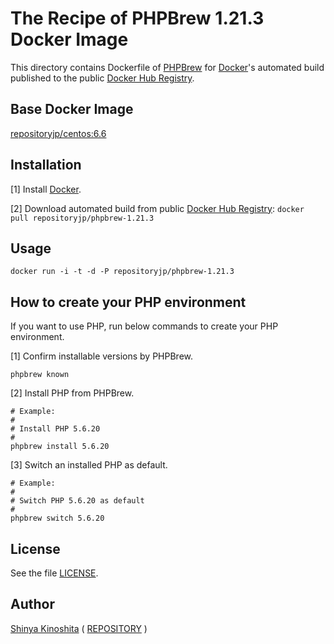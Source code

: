 # The Recipe of PHPBrew 1.21.3 Docker Image

This directory contains Dockerfile of [PHPBrew](http://phpbrew.github.io/phpbrew/) for [Docker](https://www.docker.com/)'s automated build published to the public [Docker Hub Registry](https://hub.docker.com/).

## Base Docker Image

[repositoryjp/centos:6.6](https://hub.docker.com/r/repositoryjp/centos/)

## Installation

[1] Install [Docker](https://www.docker.com/).

[2] Download automated build from public [Docker Hub Registry](https://hub.docker.com/): `docker pull repositoryjp/phpbrew-1.21.3`

## Usage

```
docker run -i -t -d -P repositoryjp/phpbrew-1.21.3
```

## How to create your PHP environment

If you want to use PHP, run below commands to create your PHP environment.

[1] Confirm installable versions by PHPBrew.

	phpbrew known

[2] Install PHP from PHPBrew.

	# Example:
	#
	# Install PHP 5.6.20
	#
	phpbrew install 5.6.20

[3] Switch an installed PHP as default.

	# Example:
	#
	# Switch PHP 5.6.20 as default
	#
	phpbrew switch 5.6.20

## License

See the file [LICENSE](../../../../../LICENSE).

## Author

[Shinya Kinoshita](http://www.shinyakinoshita.com) ( [REPOSITORY](http://www.repositories.jp) )
